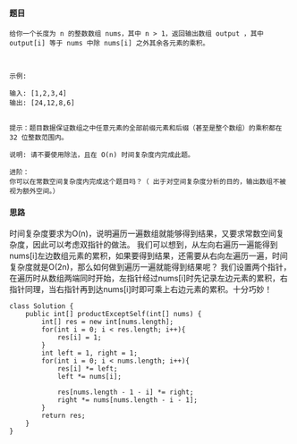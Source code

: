 #### 题目
```
给你一个长度为 n 的整数数组 nums，其中 n > 1，返回输出数组 output ，其中 output[i] 等于 nums 中除 nums[i] 之外其余各元素的乘积。

 

示例:

输入: [1,2,3,4]
输出: [24,12,8,6]
 

提示：题目数据保证数组之中任意元素的全部前缀元素和后缀（甚至是整个数组）的乘积都在 32 位整数范围内。

说明: 请不要使用除法，且在 O(n) 时间复杂度内完成此题。

进阶：
你可以在常数空间复杂度内完成这个题目吗？（ 出于对空间复杂度分析的目的，输出数组不被视为额外空间。）
```
#### 思路
时间复杂度要求为O(n)，说明遍历一遍数组就能够得到结果，又要求常数空间复杂度，因此可以考虑双指针的做法。
我们可以想到，从左向右遍历一遍能得到nums[i]左边数组元素的累积，如果要得到结果，还需要从右向左遍历一遍，时间复杂度就是O(2n)，那么如何做到遍历一遍就能得到结果呢？
我们设置两个指针，在遍历时从数组两端同时开始，左指针经过nums[i]时先记录左边元素的累积，右指针同理，当右指针再到达nums[i]时即可乘上右边元素的累积。十分巧妙！
```
class Solution {
    public int[] productExceptSelf(int[] nums) {
        int[] res = new int[nums.length];
        for(int i = 0; i < res.length; i++){
            res[i] = 1;
        }
        int left = 1, right = 1;
        for(int i = 0; i < nums.length; i++){
            res[i] *= left;
            left *= nums[i];

            res[nums.length - 1 - i] *= right;
            right *= nums[nums.length - i - 1];
        }
        return res;
    }
}
```
